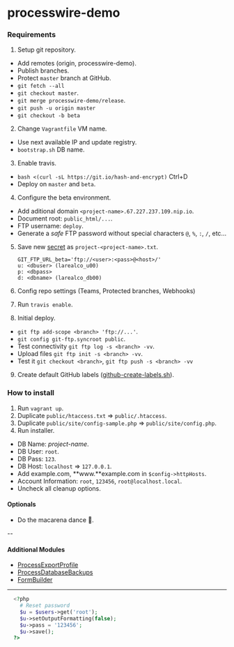 # processwire-demo

### Requirements

1. Setup git repository.
  * Add remotes (origin, processwire-demo).
  * Publish branches.
  * Protect `master` branch at GitHub.
  * `git fetch --all`
  * `git checkout master`.
  * `git merge processwire-demo/release`.
  * `git push -u origin master`
  * `git checkout -b beta`
2. Change `Vagrantfile` VM name.
  * Use next available IP and update registry.
  * `bootstrap.sh` DB name.
3. Enable travis.
  * `bash <(curl -sL https://git.io/hash-and-encrypt)` Ctrl+D
  * Deploy on `master` and `beta`.
4. Configure the beta environment.
  * Add aditional domain `<project-name>.67.227.237.109.nip.io`.
  * Document root: `public_html/...`.
  * FTP username: `deploy`.
  * Generate a _safe_ FTP password without special characters `@`, `%`, `:`, `/`, etc...
5. Save new [secret](https://github.com/krrrunch/secrets) as `project-<project-name>.txt`.

    ```
    GIT_FTP_URL_beta='ftp://<user>:<pass>@<host>/'
    u: <dbuser> (larealco_u00)
    p: <dbpass>
    d: <dbname> (larealco_db00)
    ```
6. Config repo settings (Teams, Protected branches, Webhooks)
7. Run `travis enable`.
8. Initial deploy.
  * `git ftp add-scope <branch> 'ftp://...'`.
  * `git config git-ftp.syncroot public`.
  * Test connectivity `git ftp log -s <branch> -vv`.
  * Upload files `git ftp init -s <branch> -vv`.
  * Test it `git checkout <branch>`, `git ftp push -s <branch> -vv`
9. Create default GitHub labels ([github-create-labels.sh](https://gist.github.com/memiux/a612fff9975c1cd34e15568708c82668)).

### How to install

1. Run `vagrant up`.
2. Duplicate `public/htaccess.txt` => `public/.htaccess`.
3. Duplicate `public/site/config-sample.php` => `public/site/config.php`.
4. Run installer.
  * DB Name: _project-name_.
  * DB User: `root`.
  * DB Pass: `123`.
  * DB Host: `localhost` => `127.0.0.1`.
  * Add example.com, **www.**example.com in `$config->httpHosts`.
  * Account Information: `root`, `123456`, `root@localhost.local`.
  * Uncheck all cleanup options.

#### Optionals

* Do the macarena dance :dancer:.

--

#### Additional Modules

* [ProcessExportProfile](http://modules.processwire.com/modules/process-export-profile/)
* [ProcessDatabaseBackups](http://modules.processwire.com/modules/process-database-backups)
* [FormBuilder](https://github.com/krrrunch/secrets/raw/master/ProcessWire-Form-Builder.txt)

---

```php
  <?php
    # Reset password
    $u = $users->get('root');
    $u->setOutputFormatting(false);
    $u->pass = '123456';
    $u->save();
  ?>
```
